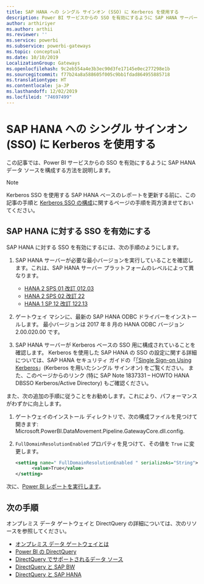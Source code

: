 ```yaml
---
title: SAP HANA への シングル サインオン (SSO) に Kerberos を使用する
description: Power BI サービスからの SSO を有効にするように SAP HANA サーバーを構成します
author: arthiriyer
ms.author: arthii
ms.reviewer: ''
ms.service: powerbi
ms.subservice: powerbi-gateways
ms.topic: conceptual
ms.date: 10/10/2019
LocalizationGroup: Gateways
ms.openlocfilehash: 9c2eb554a4e3b3ec90d3fe17145e0ec277298e1b
ms.sourcegitcommit: f77b24a8a588605f005c9bb1fdad864955885718
ms.translationtype: HT
ms.contentlocale: ja-JP
ms.lasthandoff: 12/02/2019
ms.locfileid: "74697499"
---
```

# <a name="use-kerberos-for-single-sign-on-sso-to-sap-hana"></a>SAP HANA への シングル サインオン (SSO) に Kerberos を使用する

この記事では、Power BI サービスからの SSO を有効にするように SAP HANA データ ソースを構成する方法を説明します。

> [!NOTE]
> Kerberos SSO を使用する SAP HANA ベースのレポートを更新する前に、この記事の手順と [Kerberos SSO の構成](service-gateway-sso-kerberos.md)に関するページの手順を両方済ませておいてください。

## <a name="enable-sso-for-sap-hana"></a>SAP HANA に対する SSO を有効にする

SAP HANA に対する SSO を有効にするには、次の手順のようにします。

1. SAP HANA サーバーが必要な最小バージョンを実行していることを確認します。これは、SAP HANA サーバー プラットフォームのレベルによって異なります。
   - [HANA 2 SPS 01 改訂 012.03](https://launchpad.support.sap.com/#/notes/2557386)
   - [HANA 2 SPS 02 改訂 22](https://launchpad.support.sap.com/#/notes/2547324)
   - [HANA 1 SP 12 改訂 122.13](https://launchpad.support.sap.com/#/notes/2528439)

2. ゲートウェイ マシンに、最新の SAP HANA ODBC ドライバーをインストールします。 最小バージョンは 2017 年 8 月の HANA ODBC バージョン 2.00.020.00 です。

3. SAP HANA サーバーが Kerberos ベースの SSO 用に構成されていることを確認します。 Kerberos を使用した SAP HANA の SSO の設定に関する詳細については、SAP HANA セキュリティ ガイドの「[「Single Sign-on Using Kerberos](https://help.sap.com/viewer/b3ee5778bc2e4a089d3299b82ec762a7/2.0.03/1885fad82df943c2a1974f5da0eed66d.html)」(Kerberos を用いたシングル サインオン) をご覧ください。 また、このページからのリンク (特に SAP Note 1837331 – HOWTO HANA DBSSO Kerberos/Active Directory) もご確認ください。

また、次の追加の手順に従うことをお勧めします。これにより、パフォーマンスがわずかに向上します。

1. ゲートウェイのインストール ディレクトリで、次の構成ファイルを見つけて開きます: Microsoft.PowerBI.DataMovement.Pipeline.GatewayCore.dll.config.

2. `FullDomainResolutionEnabled` プロパティを見つけて、その値を `True` に変更します。

    ```xml
    <setting name=" FullDomainResolutionEnabled " serializeAs="String">
          <value>True</value>
    </setting>
    ```

次に、[Power BI レポートを実行します](service-gateway-sso-kerberos.md#run-a-power-bi-report)。

## <a name="next-steps"></a>次の手順

オンプレミス データ ゲートウェイと DirectQuery の詳細については、次のリソースを参照してください。

* [オンプレミス データ ゲートウェイとは](/data-integration/gateway/service-gateway-onprem)
* [Power BI の DirectQuery](desktop-directquery-about.md)
* [DirectQuery でサポートされるデータ ソース](desktop-directquery-data-sources.md)
* [DirectQuery と SAP BW](desktop-directquery-sap-bw.md)
* [DirectQuery と SAP HANA](desktop-directquery-sap-hana.md)
